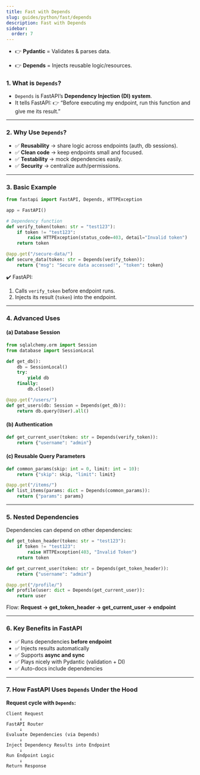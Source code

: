 ```yaml
---
title: Fast with Depends
slug: guides/python/fast/depends
description: Fast with Depends
sidebar:
  order: 7
---
```


- 👉 **Pydantic** = Validates & parses data.

- 👉 **Depends** = Injects reusable logic/resources.

### 1. What is `Depends`?

- `Depends` is FastAPI’s **Dependency Injection (DI) system**.
- It tells FastAPI:
  👉 “Before executing my endpoint, run this function and give me its result.”

---

### 2. Why Use `Depends`?

- ✅ **Reusability** → share logic across endpoints (auth, db sessions).
- ✅ **Clean code** → keep endpoints small and focused.
- ✅ **Testability** → mock dependencies easily.
- ✅ **Security** → centralize auth/permissions.

---

### 3. Basic Example

```python
from fastapi import FastAPI, Depends, HTTPException

app = FastAPI()

# Dependency function
def verify_token(token: str = "test123"):
    if token != "test123":
        raise HTTPException(status_code=403, detail="Invalid token")
    return token

@app.get("/secure-data/")
def secure_data(token: str = Depends(verify_token)):
    return {"msg": "Secure data accessed!", "token": token}
```

✔️ FastAPI:

1. Calls `verify_token` before endpoint runs.
2. Injects its result (`token`) into the endpoint.

---

### 4. Advanced Uses

#### (a) Database Session

```python
from sqlalchemy.orm import Session
from database import SessionLocal

def get_db():
    db = SessionLocal()
    try:
        yield db
    finally:
        db.close()

@app.get("/users/")
def get_users(db: Session = Depends(get_db)):
    return db.query(User).all()
```

#### (b) Authentication

```python
def get_current_user(token: str = Depends(verify_token)):
    return {"username": "admin"}
```

#### (c) Reusable Query Parameters

```python
def common_params(skip: int = 0, limit: int = 10):
    return {"skip": skip, "limit": limit}

@app.get("/items/")
def list_items(params: dict = Depends(common_params)):
    return {"params": params}
```

---

### 5. Nested Dependencies

Dependencies can depend on other dependencies:

```python
def get_token_header(token: str = "test123"):
    if token != "test123":
        raise HTTPException(403, "Invalid Token")
    return token

def get_current_user(token: str = Depends(get_token_header)):
    return {"username": "admin"}

@app.get("/profile/")
def profile(user: dict = Depends(get_current_user)):
    return user
```

Flow: **Request → get_token_header → get_current_user → endpoint**

---

### 6. Key Benefits in FastAPI

- ✅ Runs dependencies **before endpoint**
- ✅ Injects results automatically
- ✅ Supports **async and sync**
- ✅ Plays nicely with Pydantic (validation + DI)
- ✅ Auto-docs include dependencies

---

### 7. How FastAPI Uses `Depends` Under the Hood

**Request cycle with `Depends`:**

```
Client Request
     ↓
FastAPI Router
     ↓
Evaluate Dependencies (via Depends)
     ↓
Inject Dependency Results into Endpoint
     ↓
Run Endpoint Logic
     ↓
Return Response
```
